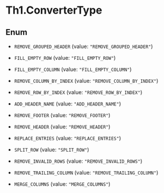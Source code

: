 # Th1.ConverterType

## Enum


* `REMOVE_GROUPED_HEADER` (value: `"REMOVE_GROUPED_HEADER"`)

* `FILL_EMPTY_ROW` (value: `"FILL_EMPTY_ROW"`)

* `FILL_EMPTY_COLUMN` (value: `"FILL_EMPTY_COLUMN"`)

* `REMOVE_COLUMN_BY_INDEX` (value: `"REMOVE_COLUMN_BY_INDEX"`)

* `REMOVE_ROW_BY_INDEX` (value: `"REMOVE_ROW_BY_INDEX"`)

* `ADD_HEADER_NAME` (value: `"ADD_HEADER_NAME"`)

* `REMOVE_FOOTER` (value: `"REMOVE_FOOTER"`)

* `REMOVE_HEADER` (value: `"REMOVE_HEADER"`)

* `REPLACE_ENTRIES` (value: `"REPLACE_ENTRIES"`)

* `SPLIT_ROW` (value: `"SPLIT_ROW"`)

* `REMOVE_INVALID_ROWS` (value: `"REMOVE_INVALID_ROWS"`)

* `REMOVE_TRAILING_COLUMN` (value: `"REMOVE_TRAILING_COLUMN"`)

* `MERGE_COLUMNS` (value: `"MERGE_COLUMNS"`)


